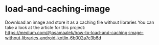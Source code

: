 # load-and-caching-image
Download an image and store it as a caching file without libraries
You can take a look at the article for this project: 
https://medium.com/@osamaalek/how-to-load-and-caching-image-without-libraries-android-kotlin-6b002a7c3b6d
